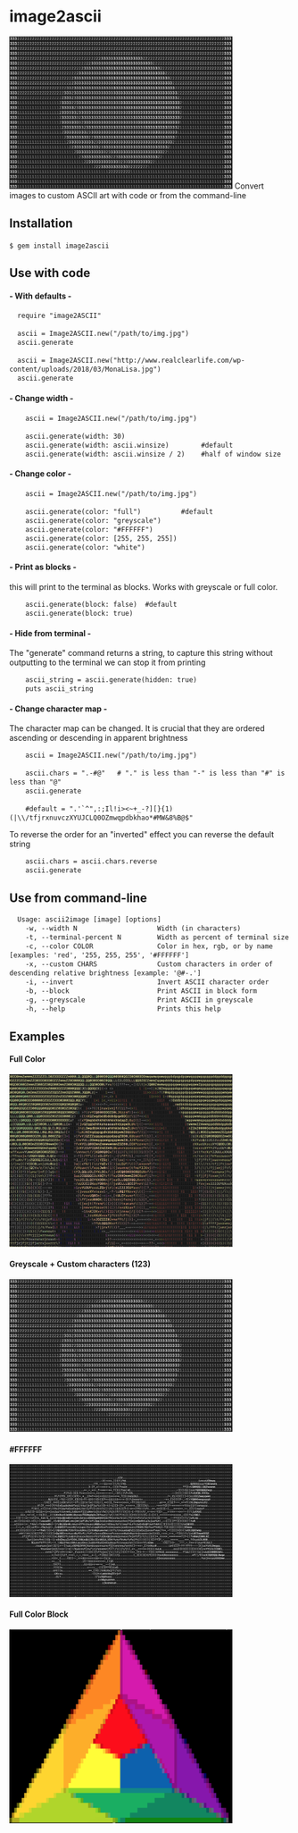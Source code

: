 # image2ascii
<img src="images/sphere.png" width="400">
Convert images to custom ASCII art with code or from the command-line

Installation
----------

`$ gem install image2ascii`

Use with code
----------

  #### - With defaults -

      require "image2ASCII"
      
      ascii = Image2ASCII.new("/path/to/img.jpg")
      ascii.generate
      
      ascii = Image2ASCII.new("http://www.realclearlife.com/wp-content/uploads/2018/03/MonaLisa.jpg")
      ascii.generate
      
  #### - Change width -
  
        ascii = Image2ASCII.new("/path/to/img.jpg")
        
        ascii.generate(width: 30)
        ascii.generate(width: ascii.winsize)        #default
        ascii.generate(width: ascii.winsize / 2)    #half of window size
        
  #### - Change color -
  
        ascii = Image2ASCII.new("/path/to/img.jpg")
        
        ascii.generate(color: "full")          #default
        ascii.generate(color: "greyscale")
        ascii.generate(color: "#FFFFFF")
        ascii.generate(color: [255, 255, 255])
        ascii.generate(color: "white")
        
  #### - Print as blocks -
  this will print to the terminal as blocks. Works with greyscale or full color.
  
        ascii.generate(block: false)  #default
        ascii.generate(block: true)
        
  #### - Hide from terminal -
  The "generate" command returns a string, to capture this string without outputting to the terminal we can stop it from printing
  
        ascii_string = ascii.generate(hidden: true)
        puts ascii_string
        
  #### - Change character map -
  The character map can be changed. It is crucial that they are ordered ascending or descending in apparent brightness
  
        ascii = Image2ASCII.new("/path/to/img.jpg")
        
        ascii.chars = ".-#@"   # "." is less than "-" is less than "#" is less than "@"
        ascii.generate
        
        #default = ".'`^",:;Il!i><~+_-?][}{1)(|\\/tfjrxnuvczXYUJCLQ0OZmwqpdbkhao*#MW&8%B@$"
        
   To reverse the order for an "inverted" effect you can reverse the default string
   
        ascii.chars = ascii.chars.reverse
        ascii.generate

Use from command-line
----------

      Usage: ascii2image [image] [options]
        -w, --width N                    Width (in characters)
        -t, --terminal-percent N         Width as percent of terminal size
        -c, --color COLOR                Color in hex, rgb, or by name [examples: 'red', '255, 255, 255', '#FFFFFF']
        -x, --custom CHARS               Custom characters in order of descending relative brightness [example: '@#-.']
        -i, --invert                     Invert ASCII character order
        -b, --block                      Print ASCII in block form
        -g, --greyscale                  Print ASCII in greyscale
        -h, --help                       Prints this help

Examples
----------

#### Full Color

<img src="images/mona-lisa.png" width="400">

#### Greyscale + Custom characters (123)

<img src="images/sphere.png" width="400">

#### #FFFFFF

<img src="images/fish.png" width="400">

#### Full Color Block

<img src="images/triangle.png" width="400">
